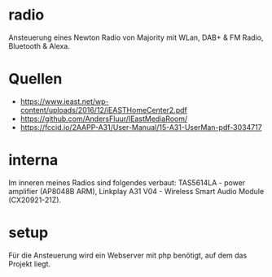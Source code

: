 # radio
Ansteuerung eines Newton Radio von Majority mit WLan, DAB+ & FM Radio, Bluetooth  & Alexa.

# Quellen
* https://www.ieast.net/wp-content/uploads/2016/12/iEASTHomeCenter2.pdf
* https://github.com/AndersFluur/IEastMediaRoom/
* https://fccid.io/2AAPP-A31/User-Manual/15-A31-UserMan-pdf-3034717

# interna

Im inneren meines Radios sind folgendes verbaut: TAS5614LA - power amplifier (AP8048B ARM), Linkplay A31 V04 - Wireless Smart Audio Module (CX20921-21Z).

# setup

Für die Ansteuerung wird ein Webserver mit php benötigt, auf dem das Projekt liegt.


